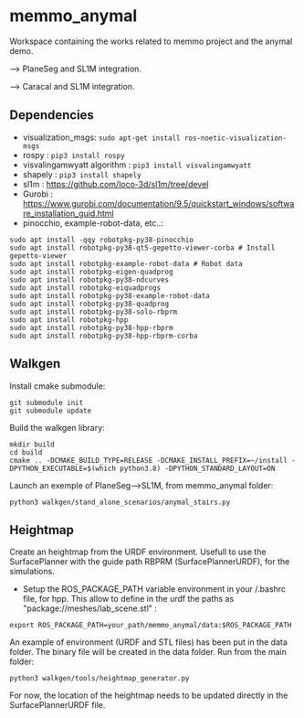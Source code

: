 # memmo_anymal

Workspace containing the works related to memmo project and the anymal demo.

--> PlaneSeg and SL1M integration.

--> Caracal and SL1M integration.

## Dependencies
- visualization_msgs: ```sudo apt-get install ros-noetic-visualization-msgs```
- rospy : ```pip3 install rospy```
- visvalingamwyatt algorithm : ```pip3 install visvalingamwyatt```
- shapely : ```pip3 install shapely```
- sl1m : https://github.com/loco-3d/sl1m/tree/devel
- Gurobi : https://www.gurobi.com/documentation/9.5/quickstart_windows/software_installation_guid.html
- pinocchio, example-robot-data, etc..:
```
sudo apt install -qqy robotpkg-py38-pinocchio
sudo apt install robotpkg-py38-qt5-gepetto-viewer-corba # Install gepetto-viewer
sudo apt install robotpkg-example-robot-data # Robot data
sudo apt install robotpkg-eigen-quadprog
sudo apt install robotpkg-py38-ndcurves
sudo apt install robotpkg-eiquadprogs
sudo apt install robotpkg-py38-example-robot-data
sudo apt install robotpkg-py38-quadprog
sudo apt install robotpkg-py38-solo-rbprm
sudo apt install robotpkg-hpp
sudo apt install robotpkg-py38-hpp-rbprm
sudo apt install robotpkg-py38-hpp-rbprm-corba
```
## Walkgen
Install cmake submodule:
```
git submodule init
git submodule update
```

Build the walkgen library:
```
mkdir build
cd build
cmake .. -DCMAKE_BUILD_TYPE=RELEASE -DCMAKE_INSTALL_PREFIX=~/install -DPYTHON_EXECUTABLE=$(which python3.8) -DPYTHON_STANDARD_LAYOUT=ON
```

Launch an exemple of PlaneSeg-->SL1M, from memmo_anymal folder:
```
python3 walkgen/stand_alone_scenarios/anymal_stairs.py
```
## Heightmap
Create an heightmap from the URDF environment. Usefull to use the SurfacePlanner with the guide path RBPRM (SurfacePlannerURDF), for the simulations.
- Setup the ROS_PACKAGE_PATH variable environment in your /.bashrc file, for hpp. This allow to define in the urdf the paths as "package://meshes/lab_scene.stl"  :

```export ROS_PACKAGE_PATH=your_path/memmo_anymal/data:$ROS_PACKAGE_PATH ```

An example of environment (URDF and STL files) has been put in the data folder. The binary file will be created in the data folder. Run from the main folder:
```
python3 walkgen/tools/heightmap_generator.py
```

For now, the location of the heightmap needs to be updated directly in the SurfacePlannerURDF file.
